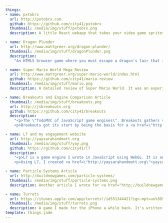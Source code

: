 ```yaml
---
things:
- name: pxtobrx
  url: http://pxtobrx.com
  github: https://github.com/city41/pxtobrx
  thumbnail: /media/img/stuff/pxtobrx.png
  description: A little React webapp that takes your video game sprites and shows you how to build them out of LEGO.

- name: Dragon Plunder
  url: http://www.mattgreer.org/dragon-plunder/
  thumbnail: /media/img/stuff/dragonPlunder.png
  description:
    "An HTML5 browser game where you must escape a dragon's lair that is crumbling all around you. Built with ImpactJS and my animation engine <a href=\"https://github.com/city41/plunder\">Plunder</a>"

- name: Super Mario World Mega Review
  url: http://www.mattgreer.org/super-mario-world/index.html
  github: https://github.com/city41/mario-review
  thumbnail: /media/img/stuff/mario.png
  description: A detailed review of Super Mario World. It was an experiment with Om, ClojureScript and HTML5 videos. It contains 53 videos and tends to be a little demanding on browsers :)

- name: Breakouts and Engine Comparison Article
  thumbnail: /media/img/stuff/breakouts.png
  url: http://jsbreakouts.org
  github: https://github.com/city41/breakouts
  description:
    "<p>The \"TodoMVC of JavaScript game engines\". Breakouts gathers various implementations of the game Breakout in different JavaScript game engines. It enables people to explore and play with different engines to see which one fits them best.</p>
    <p>Breakouts got its start by being the basis for a <a href=\"http://buildnewgames.com/game-engine-comparison/\">game engine comparison article</a> that I wrote for <a href=\"http://buildnewgames.com\">buildnewgames.com</a></p>"

- name: L7 and my engagement website
  url: http://yaysarahandmatt.org
  thumbnail: /media/img/stuff/yay.png
  github: https://github.com/city41/l7
  description:
    "<p>L7 is a game engine I wrote in JavaScript using WebGL. It is an experimental, low-res, \"2D voxel\" engine.</p>
    <p>Using L7, I created <a href=\"http://yaysarahandmatt.org\">yaysarahandmatt.org</a>, which celebrates my wife and I getting engaged</p>"

- name: Particle Systems Article
  url: http://buildnewgames.com/particle-systems/
  thumbnail: /media/img/stuff/particle-systems.png
  description: Another article I wrote for <a href="http://buildnewgames.com">buildnewgames.com</a>. This one goes into details of how to create particle systems from the ground up. It includes an interactive particle editor I wrote called <a href="http://github.com/city41/particle.js">particle.js</a>

- name: Turrets
  url: https://itunes.apple.com/app/turrets!/id551344421?ign-mpt=uo%3D5
  thumbnail: /media/img/stuff/turrets.png
  description: A game I made for the iPhone a while back. It's written in Objective-C and OpenGL ES and uses its own engine as it predates Cocos2D and the like.
template: things.jade
---
```

